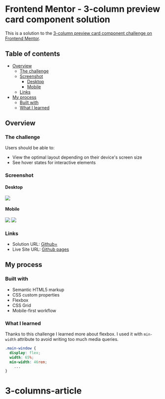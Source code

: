 # Frontend Mentor - 3-column preview card component solution

This is a solution to the [3-column preview card component challenge on Frontend Mentor](https://www.frontendmentor.io/challenges/3column-preview-card-component-pH92eAR2-). 

## Table of contents

- [Overview](#overview)
  - [The challenge](#the-challenge)
  - [Screenshot](#screenshot)
 	* [Desktop](#desktop)
 	* [Mobile](#mobile)
  - [Links](#links)
- [My process](#my-process)
  - [Built with](#built-with)
  - [What I learned](#what-i-learned)

## Overview

### The challenge

Users should be able to:

- View the optimal layout depending on their device's screen size
- See hover states for interactive elements

### Screenshot

#### Desktop

![](./preview/desktop.jpg)

#### Mobile

![](./preview/mobile1.jpg)
![](./preview/mobile2.jpg)


### Links

- Solution URL: [Github=](https://your-solution-url.com)
- Live Site URL: [Github pages](https://your-live-site-url.com)

## My process

### Built with

- Semantic HTML5 markup
- CSS custom properties
- Flexbox
- CSS Grid
- Mobile-first workflow

### What I learned

Thanks to this challenge I learned more about flexbox. I used it with `min-width` attribute to avoid writing too much media queries.

```css
.main-window {
  display: flex;
  width: 65%;
  min-width: 46rem;
	...
}
```
# 3-columns-article
